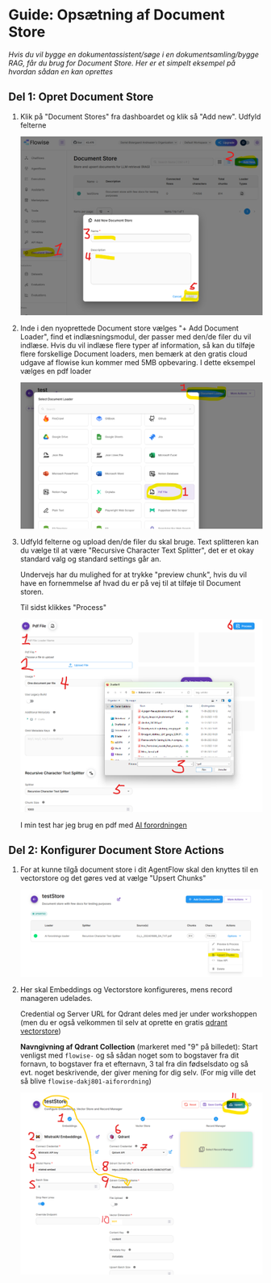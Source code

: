 # Guide: Opsætning af Document Store

*Hvis du vil bygge en dokumentassistent/søge i en dokumentsamling/bygge RAG, får du brug for Document Store. Her er et simpelt eksempel på hvordan sådan en kan oprettes*

## Del 1: Opret Document Store

1. Klik på "Document Stores" fra dashboardet og klik så "Add new". Udfyld felterne

   ![Document Store Create](screendumps/11_documentstore_create.png)

2. Inde i den nyoprettede Document store vælges "+ Add Document Loader", find et indlæsningsmodul, der passer med den/de filer du vil indlæse. Hvis du vil indlæse flere typer af information, så kan du tilføje flere forskellige Document loaders, men bemærk at den gratis cloud udgave af flowise kun kommer med 5MB opbevaring. I dette eksempel vælges en pdf loader

   ![Document Loader Setup](screendumps/12_documentstore_loader.png)

3. Udfyld felterne og upload den/de filer du skal bruge. Text splitteren kan du vælge til at være "Recursive Character Text Splitter", det er et okay standard valg og standard settings går an. 

   Undervejs har du mulighed for at trykke "preview chunk", hvis du vil have en fornemmelse af hvad du er på vej til at tilføje til Document storen.

   Til sidst klikkes "Process"

   ![Process PDF Setup](screendumps/13_documentstore_process_pdf.png)

   I min test har jeg brug en pdf med [AI forordningen](https://eur-lex.europa.eu/legal-content/DA/TXT/PDF/?uri=OJ:L_202401689)

## Del 2: Konfigurer Document Store Actions

1. For at kunne tilgå document store i dit AgentFlow skal den knyttes til en vectorstore og det gøres ved at vælge "Upsert Chunks"

   ![Document Store Extra Actions](screendumps/14_documentstore_ekstra_actionsupsert.png)

2. Her skal Embeddings og Vectorstore konfigureres, mens record manageren udelades. 

   Credential og Server URL for Qdrant deles med jer under workshoppen (men du er også velkommen til selv at oprette en gratis [qdrant vectorstore](screendumps/10_qdrant_signup.png))
   
   **Navngivning af Qdrant Collection** (markeret med "9" på billedet): Start venligst med `flowise-` og så sådan noget som to bogstaver fra dit fornavn, to bogstaver fra et efternavn, 3 tal fra din fødselsdato og så evt. noget beskrivende, der giver mening for dig selv. (For mig ville det så blive `flowise-dakj801-aiforordning`)

   ![Document Store Upsert](screendumps/15_documentstore_upsert.png)
